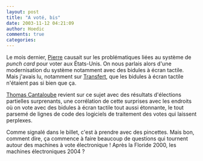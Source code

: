 ```yaml
---
layout: post
title: "A voté, bis"
date: 2003-11-12 04:21:09
author: Hoedic
comments: true
categories: 
---
```



Le mois dernier, <a href="http://www.pierrecarion.com/blog/archives/2003/10/082118.html" title="A voté">Pierre</a> causait sur les problématiques liées au système de *punch card* pour voter aux États-Unis. On nous parlais alors d'une modernisation du système notamment avec des bidules à écran tactile. Mais j'avais lu, notamment sur [Transfert](http://www.transfert.net/a9332), que les bidules à écran tactile n'étaient pas si bien que ça.

[Thomas Cantaloube](http://www.cantaloube.com/) revient sur ce sujet avec des résultats d'élections partielles surprenants, une corrélation de cette surprises avec les endroits où on vote avec des bidules à écran tactile tout aussi étonnante, le tout parsemé de lignes de code des logiciels de traitement des votes qui laissent perplexes.

Comme signalé dans le billet, c'est à prendre avec des pincettes. Mais bon, comment dire, ça commence à faire beaucoup de questions qui tournent autour des machines à vote électronique ! Après la Floride 2000, les machines électroniques 2004 ?